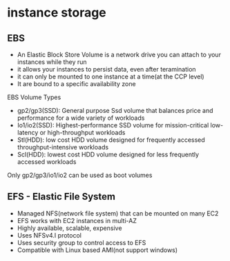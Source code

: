 # instance storage

## EBS

- An Elastic Block Store Volume is a network drive you can attach to your instances while they run
- it allows your instances to persist data, even after teramination
- it can only be mounted to one instance at a time(at the CCP level)
- It are bound to a specific availability zone



EBS Volume Types

- gp2/gp3(SSD): General purpose Ssd volume that balances price and performance for a wide variety of workloads
- Io1/io2(SSD): Highest-performance SSD volume for mission-critical low-latency or high-throughput workloads
- Stl(HDD): low cost HDD volume designed for frequently accessed throughput-intensive workloads
- Scl(HDD): lowest cost HDD volume designed for less frequently accessed workloads

Only gp2/gp3/io1/io2 can be used as boot volumes



## EFS - Elastic File System

- Managed NFS(network file system) that can be mounted on many EC2
- EFS works with EC2 instances in multi-AZ
- Highly available, scalable, expensive
- Uses NFSv4.I protocol
- Uses security group to control access to EFS
- Compatible with Linux based AMI(not support windows)